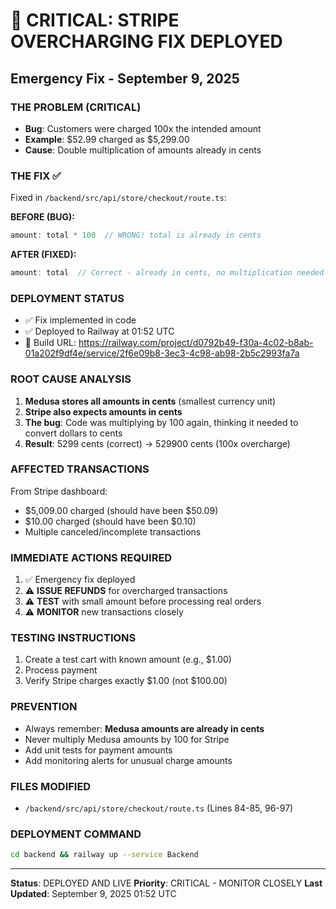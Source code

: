 # 🚨 CRITICAL: STRIPE OVERCHARGING FIX DEPLOYED

## Emergency Fix - September 9, 2025

### THE PROBLEM (CRITICAL)
- **Bug**: Customers were charged 100x the intended amount
- **Example**: $52.99 charged as $5,299.00
- **Cause**: Double multiplication of amounts already in cents

### THE FIX ✅
Fixed in `/backend/src/api/store/checkout/route.ts`:

**BEFORE (BUG):**
```javascript
amount: total * 100  // WRONG! total is already in cents
```

**AFTER (FIXED):**
```javascript
amount: total  // Correct - already in cents, no multiplication needed
```

### DEPLOYMENT STATUS
- ✅ Fix implemented in code
- ✅ Deployed to Railway at 01:52 UTC
- 🔄 Build URL: https://railway.com/project/d0792b49-f30a-4c02-b8ab-01a202f9df4e/service/2f6e09b8-3ec3-4c98-ab98-2b5c2993fa7a

### ROOT CAUSE ANALYSIS
1. **Medusa stores all amounts in cents** (smallest currency unit)
2. **Stripe also expects amounts in cents**
3. **The bug**: Code was multiplying by 100 again, thinking it needed to convert dollars to cents
4. **Result**: 5299 cents (correct) → 529900 cents (100x overcharge)

### AFFECTED TRANSACTIONS
From Stripe dashboard:
- $5,009.00 charged (should have been $50.09)
- $10.00 charged (should have been $0.10)
- Multiple canceled/incomplete transactions

### IMMEDIATE ACTIONS REQUIRED
1. ✅ Emergency fix deployed
2. ⚠️ **ISSUE REFUNDS** for overcharged transactions
3. ⚠️ **TEST** with small amount before processing real orders
4. ⚠️ **MONITOR** new transactions closely

### TESTING INSTRUCTIONS
1. Create a test cart with known amount (e.g., $1.00)
2. Process payment
3. Verify Stripe charges exactly $1.00 (not $100.00)

### PREVENTION
- Always remember: **Medusa amounts are already in cents**
- Never multiply Medusa amounts by 100 for Stripe
- Add unit tests for payment amounts
- Add monitoring alerts for unusual charge amounts

### FILES MODIFIED
- `/backend/src/api/store/checkout/route.ts` (Lines 84-85, 96-97)

### DEPLOYMENT COMMAND
```bash
cd backend && railway up --service Backend
```

---

**Status**: DEPLOYED AND LIVE
**Priority**: CRITICAL - MONITOR CLOSELY
**Last Updated**: September 9, 2025 01:52 UTC